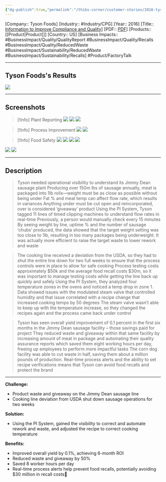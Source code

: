 ```yaml
---
{"dg-publish":true,"permalink":"/thibs-corner/customer-stories/2016-tyson-foods-information-to-improve-compliance-and-quality/","noteIcon":""}
---
```


[Company:: Tyson Foods]
[Industry:: #Industry/CPG]
[Year:: 2016]
[Title:: [Information to Improve Compliance and Quality](https://resources.osisoft.com/presentations/tyson-foods-mobilizes-information-to-improve-compliance-and-quality/)]
[PDF:: [PDF](https://cdn.osisoft.com/corp/en/media/presentations/2016/UsersConference2016/PDF/PH162050_HillshireBrands_Riechert_TysonFoodsMobilizesInformationtoImproveComplianceandQuality.pdf)]
[Products:: [[Product\|Product]]]
[Country:: US]
[Business Impacts:: #BusinessImpact/Quality/QualityReport #BusinessImpact/Quality/Recalls #BusinessImpact/Quality/ReducedWaste #BusinessImpact/Sustainability/ReducedWaste #BusinessImpact/Sustainability/Recalls]
#Product/FactoryTalk 

---
## Tyson Foods's Results
![](https://i.imgur.com/3LCemcB.png)

---
## Screenshots
> [!Info] Plant Reporting
> ![](https://i.imgur.com/eh2jwIj.png)
> ![](https://i.imgur.com/L7C9Amj.png)
> ![](https://i.imgur.com/rh01enT.png)


> [!Info] Process Improvement
> ![](https://i.imgur.com/rWs2qVq.png)
> ![](https://i.imgur.com/vNUTQA6.png)

> [!Info] Food Safety
> ![](https://i.imgur.com/yWuq3Wg.png)
> ![](https://i.imgur.com/KEaZi6C.png)
> ![](https://i.imgur.com/HcLtQU4.png)
> ![](https://i.imgur.com/LHw3TEl.png)

![](https://i.imgur.com/XTc8FZT.png)
![](https://i.imgur.com/qYUTsbp.png)





---
## Description
> Tyson needed operational visibility to understand its Jimmy Dean sausage plant
> Producing over 150m lbs of sausage annually, meat is packaged into 1lb rolls—weight must be as close as possible without being under
> Fat % and meat temp can affect flow rate, which results in variances
> Anything under must be cut open and reincorporated, over is considered ‘giveaway’ product
> Using the PI System, Tyson tagged 11 lines of timed clipping machines to understand flow rates in real-time
> Previously, a person would manually check every 15 minutes
> By seeing weight by line, uptime % and the number of sausage ‘chubs’ produced, the data showed that the target weight setting was too close to 1lb, resulting in too many packages being underweight. It was actually more efficient to raise the target waste to lower rework and waste

> The cooking line received a deviation from the USDA, so they had to shut the entire line down for two full weeks to ensure that the process controls were in place to allow for safe cooking
> Process testing costs approximately $50k and the average food recall costs $30m, so it was important to manage testing costs while getting the line back up quickly and safely
> Using the PI System, they analyzed four temperature zones in the ovens and noticed a temp drop in zone 1. Data showed issues with the modulated steam valve that controlled humidity and that issue correlated with a recipe change that increased cooking temps by 50 degrees
> The steam valve wasn’t able to keep up with the temperature increase, so they changed the recipes again and the process came back under control

> Tyson has seen overall yield improvement of 0.1 percent in the first six months in the Jimmy Dean sausage facility – those savings paid for project 
> They reduced waste and giveaway within that same facility by increasing amount of meat in package and automating their quality assurance reports which saved them eight working hours per day, freeing up employees to perform more impactful tasks
> The corn dog facility was able to cut waste in half, saving them about a million pounds of production. 
> Real-time process alerts and the ability to set recipe verifications means that Tyson can avoid food recalls and protect the brand

-------------------------------------------------------

**Challenge:**
- Product waste and giveaway on the Jimmy Dean sausage line
- Cooking line deviation from USDA shut down sausage operations for two weeks 

**Solution:**
- Using the PI System, gained the visibility to correct and automate rework and waste, and adjusted the recipe to correct cooking temperature

**Benefits:**
- Improved overall yield by 0.1%, achieving 6-month ROI
- Reduced waste and giveaway by 50%
- Saved 8 worker hours per day
- Real-time process alerts help prevent food recalls, potentially avoiding $30 million in recall costs
